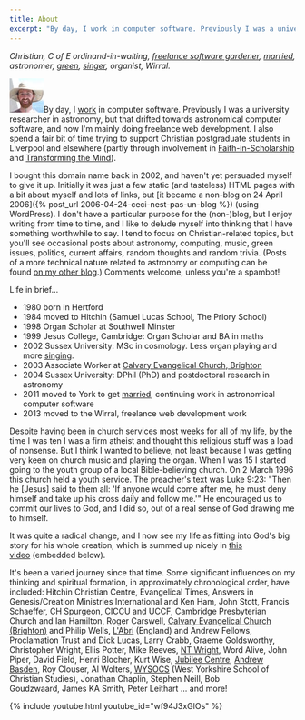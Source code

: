 ```yaml
---
title: About
excerpt: "By day, I work in computer software. Previously I was a university researcher in astronomy, but that drifted towards astronomical computer software, and now I'm mainly doing freelance web development."
---
```

_Christian, C of E ordinand-in-waiting, [freelance software gardener](http://www.enkaptic.co.uk/about/), [married](http://elinevanasperen.wordpress.com/), astronomer, [green](/2011/09/13/why-would-a-christian-join-the-green-party/), [singer](/singing/), organist, Wirral._

<img alt="Me" title="Me" src="/assets/me.jpg" class="alignleft">By day, I [work](http://www.enkaptic.co.uk/about/) in computer software. Previously I was a university researcher in astronomy, but that drifted towards astronomical computer software, and now I'm mainly doing freelance web development. I also spend a fair bit of time trying to support Christian postgraduate students in Liverpool and elsewhere (partly through involvement in [Faith-in-Scholarship](http://wysocs.org.uk/faith-in-scholarship) and [Transforming the Mind](http://christianpostgrad.org.uk/content/node/34)).

I bought this domain name back in 2002, and haven't yet persuaded myself to give it up. Initially it was just a few static (and tasteless) HTML pages with a bit about myself and lots of links, but [it became a non-blog on 24 April 2006]({% post_url 2006-04-24-ceci-nest-pas-un-blog %}) (using WordPress). I don't have a particular purpose for the (non-)blog, but I enjoy writing from time to time, and I like to delude myself into thinking that I have something worthwhile to say. I tend to focus on Christian-related topics, but you'll see occasional posts about astronomy, computing, music, green issues, politics, current affairs, random thoughts and random trivia. (Posts of a more technical nature related to astronomy or computing can be found [on my other blog](http://www.enkaptic.co.uk/).) Comments welcome, unless you're a spambot!

Life in brief...

* 1980 born in Hertford
* 1984 moved to Hitchin (Samuel Lucas School, The Priory School)
* 1998 Organ Scholar at Southwell Minster
* 1999 Jesus College, Cambridge: Organ Scholar and BA in maths
* 2002 Sussex University: MSc in cosmology. Less organ playing and more [singing](/singing/).
* 2003 Associate Worker at [Calvary Evangelical Church, Brighton](http://www.calvary-brighton.org.uk/)
* 2004 Sussex University: DPhil (PhD) and postdoctoral research in astronomy
* 2011 moved to York to get [married](http://elinevanasperen.wordpress.com/), continuing work in astronomical computer software
* 2013 moved to the Wirral, freelance web development work

Despite having been in church services most weeks for all of my life, by the time I was ten I was a firm atheist and thought this religious stuff was a load of nonsense. But I think I wanted to believe, not least because I was getting very keen on church music and playing the organ. When I was 15 I started going to the youth group of a local Bible-believing church. On 2 March 1996 this church held a youth service. The preacher's text was Luke 9:23: "Then he [Jesus] said to them all: 'If anyone would come after me, he must deny himself and take up his cross daily and follow me.'" He encouraged us to commit our lives to God, and I did so, out of a real sense of God drawing me to himself.

It was quite a radical change, and I now see my life as fitting into God's big story for his whole creation, which is summed up nicely in [this video](http://three-two-one.org/) (embedded below).

It's been a varied journey since that time. Some significant influences on my thinking and spiritual formation, in approximately chronological order, have included: Hitchin Christian Centre, Evangelical Times, Answers in Genesis/Creation Ministries International and Ken Ham, John Stott, Francis Schaeffer, CH Spurgeon, CICCU and UCCF, Cambridge Presbyterian Church and Ian Hamilton, Roger Carswell, [Calvary Evangelical Church (Brighton)](http://www.calvary-brighton.org.uk/) and Philip Wells, [L'Abri](http://www.labri.org/) (England) and Andrew Fellows, Proclamation Trust and Dick Lucas, Larry Crabb, Graeme Goldsworthy, Christopher Wright, Ellis Potter, Mike Reeves, [NT Wright](http://www.ntwrightpage.com/), Word Alive, John Piper, David Field, Henri Blocher, Kurt Wise, [Jubilee Centre](http://www.jubilee-centre.org/), [Andrew Basden](http://www.allofliferedeemed.co.uk/basden.htm), Roy Clouser, Al Wolters, [WYSOCS](http://wysocs.org.uk/) (West Yorkshire School of Christian Studies), Jonathan Chaplin, Stephen Neill, Bob Goudzwaard, James KA Smith, Peter Leithart ... and more!

{% include youtube.html youtube_id="wf94J3xGlOs" %}

